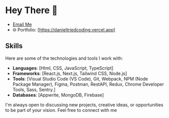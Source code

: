 # Hey There 👋

- [Email Me](mailto:dannydotdev@gmail.com)
- 🌐 Portfolio: [https://danieltriedcoding.vercel.app]

## Skills
Here are some of the technologies and tools I work with:

- **Languages**: [Html, CSS, JavaScript, TypeScript]
- **Frameworks**: [React.js, Next.js, Tailwind CSS, Node.js]
- **Tools**: [Visual Studio Code (VS Code), Git, Webpack, NPM (Node Package Manager), Figma, Postman, RestAPI, Redux, Chrome Developer Tools, Sass, Sentry.]
- **Databases**: [Appwrite, MongoDB, Firebase]

I'm always open to discussing new projects, creative ideas, or opportunities to be part of your vision. Feel free to connect with me 




